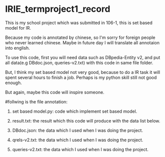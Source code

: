 # IRIE_termproject1_record
This is my school project which was submitted in 106-1, this is set based model for IR.

Because my code is annotated by chinese, so I'm sorry for foreign people who never learned chinese. Maybe in future day I will translate all annotaion into english.

To use this code, first you will need data such as DBpedia-Entity v2, and put all data(e.g DBdoc.json, queries-v2.txt) with this code in same file folder.

But, I think my set based model not very good, because to do a IR task it will spent several hours to finish a job. Perhaps is my python skill still not good enough.

But again, maybe this code will inspire someone.

#follwing is the file annotation:
1. set based model.py: code which implement set based model.

2. result.txt: the result which this code will produce with the data list below.

3. DBdoc.json: the data which I used when I was doing the project.

4. qrels-v2.txt: the data which I used when I was doing the project.

5. queries-v2.txt: the data which I used when I was doing the project.
